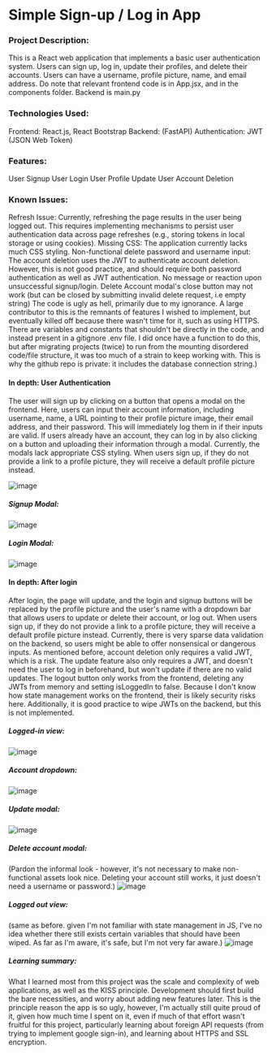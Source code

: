 # Simple Sign-up / Log in App
### Project Description:

This is a React web application that implements a basic user authentication system. Users can sign up, log in, update their profiles, and delete their accounts. Users can have a username, profile picture, name, and email address. 
Do note that relevant frontend code is in App.jsx, and in the components folder.
Backend is main.py 

### Technologies Used:

Frontend: React.js, React Bootstrap 
Backend: (FastAPI)
Authentication: JWT (JSON Web Token) 

### Features:

User Signup 
User Login
User Profile Update 
User Account Deletion 

### Known Issues:

Refresh Issue: Currently, refreshing the page results in the user being logged out. This requires implementing mechanisms to persist user authentication data across page refreshes (e.g., storing tokens in local storage or using cookies).
Missing CSS: The application currently lacks much CSS styling. 
Non-functional delete password and username input: The account deletion uses the JWT to authenticate account deletion. However, this is not good practice, and should require both password authentication as well as JWT authentication.
No message or reaction upon unsuccessful signup/login.
Delete Account modal's close button may not work (but can be closed by submitting invalid delete request, i.e empty string)
The code is ugly as hell, primarily due to my ignorance. A large contributor to this is the remnants of features I wished to implement, but eventually killed off because there wasn't time for it, such as using HTTPS. 
There are variables and constants that shouldn't be directly in the code, and instead present in a gitignore .env file. I did once have a function to do this, but after migrating projects (twice) to run from the mounting disordered code/file structure, it was too much of a strain to keep working with. This is why the github repo is private: it includes the database connection string.)


#### In depth: User Authentication

The user will sign up by clicking on a button that opens a modal on the frontend. Here, users can input their account information, including username, name, a URL pointing to their profile picture image, their email address, and their password. This will immediately log them in if their inputs are valid. If users already have an account, they can log in by also clicking on a button and uploading their information through a modal. Currently, the modals lack appropriate CSS styling. 
When users sign up, if they do not provide a link to a profile picture, they will receive a default profile picture instead.

![image](https://github.com/DylanCrooks/midtermproj/assets/157987346/4c00f6da-ddd7-4aee-aa2f-70b1a5fda04c)

##### Signup Modal: 
![image](https://github.com/DylanCrooks/midtermproj/assets/157987346/fa04e1d3-31d3-429f-9bb9-6a4d092f394e)

##### Login Modal: 

![image](https://github.com/DylanCrooks/midtermproj/assets/157987346/2016ce91-0676-4dd0-a432-e75298049593)

#### In depth: After login

After login, the page will update, and the login and signup buttons will be replaced by the profile picture and the user's name with a dropdown bar that allows users to update or delete their account, or log out. When users sign up, if they do not provide a link to a profile picture, they will receive a default profile picture instead. Currently, there is very sparse data validation on the backend, so users might be able to offer nonsensical or dangerous inputs. As mentioned before, account deletion only requires a valid JWT, which is a risk. The update feature also only requires a JWT, and doesn't need the user to log in beforehand, but won't update if there are no valid updates. The logout button only works from the frontend, deleting any JWTs from memory and setting isLoggedIn to false. Because I don't know how state management works on the frontend, their is likely security risks here. Additionally, it is good practice to wipe JWTs on the backend, but this is not implemented.

##### Logged-in view: 
![image](https://github.com/DylanCrooks/midtermproj/assets/157987346/04c9c864-3bff-45c1-8f33-0cef84e3956c)
##### Account dropdown:
![image](https://github.com/DylanCrooks/midtermproj/assets/157987346/94b65eaa-f505-4a75-a9dc-4124f4ba61b2)

##### Update modal: 
![image](https://github.com/DylanCrooks/midtermproj/assets/157987346/dab95379-d7ba-46b8-8725-58e51bd3386c)

##### Delete account modal: 
(Pardon the informal look - however, it's not necessary to make non-functional assets look nice. Deleting your account still works, it just doesn't need a username or password.)
![image](https://github.com/DylanCrooks/midtermproj/assets/157987346/683427be-3d68-4288-a72a-70ca089e8846)

##### Logged out view:
(same as before. given I'm not familiar with state management in JS, I've no idea whether there still exists certain variables that should have been wiped. As far as I'm aware, it's safe, but I'm not very far aware.)
![image](https://github.com/DylanCrooks/midtermproj/assets/157987346/8fd8144e-c011-4306-9499-a2fe680eb5dc)

##### Learning summary:
What I learned most from this project was the scale and complexity of web applications, as well as the KISS principle. Development should first build the bare necessities, and worry about adding new features later. This is the principle reason the app is so ugly, however, I'm actually still quite proud of it, given how much time I spent on it, even if much of that effort wasn't fruitful for this project, particularly learning about foreign API requests (from trying to implement google sign-in), and learning about HTTPS and SSL encryption.












